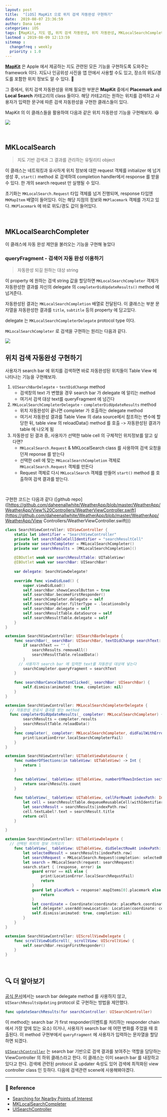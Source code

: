 ```yaml
---
layout: post
title:  "[iOS] MapKit 으로 위치 검색 자동완성 구현하기"
date:  2019-08-07 23:36:59
author: Dana Lee
categories: iOS
tags: [MapKit, 지도 앱, 위치 검색 자동완성, 위치 자동완성, MKLocalSearchCompleter]
lastmod : 2019-08-09 12:13:59
sitemap :
  changefreq : weekly
  priority : 1.0
---
```


[**MapKit**](https://developer.apple.com/documentation/mapkit) 은 Apple 에서 제공하는 지도 관련된 모든 기능을 구현하도록 도와주는 framework 이다. 지도나 인공위성 사진을 앱 안에서 사용할 수도 있고, 장소의 위도/경도를 포함한 위치 정보도 알 수 있다. 🧭

그 중에서, 위치 검색 자동완성을 위해 필요한 부분은 **MapKit** 중에서 **Placemark and Local Search** 카테고리의 class 들이다. 해당 카테고리는 원하는 위치를 검색하고 사용자가 입력한 문구에 따른 검색 자동완성을 구현한 클래스들이 있다.

MapKit 의 이 클래스들을 활용하여 다음과 같은 위치 자동완성 기능을 구현해보자. 😆

![](https://github.com/daheenallwhite/WeatherApp/raw/master/images/display-6.gif)

&nbsp;

## MKLocalSearch

> 지도 기반 검색과 그 결과를 관리하는 유틸리티 object

이 클래스는 네트워킹과 유사하게 위치 정보에 대한 request 객체를 initializer 에 넘겨 생성 후, `start()` method 로 검색하여 completion handler에서 response 를 받을 수 있다. 한 개의 search request 만 실행될 수 있다. 

초기화는 `MKLocalSearch.Request` 타입 객체를 넘겨 진행되며, response 타입엔 `MKMapItem` 배열이 들어있다. 이는 해당 지점의 정보와 `MKPlacemark` 객체를 가지고 있다. `MKPlacemark` 에 바로 위도/경도 값이 들어있다.

&nbsp;

## MKLocalSearchCompleter

이 클래스에 자동 완성 제안을 불러오는 기능을 구현해 놓았다

### queryFragment - 검색어 자동 완성 이용하기

> 자동완성 되길 원하는 대상 string

이 property 에 원하는 검색 string 값을 할당하면 `MKLocalSearchCompleter` 객체가 자동완성한 결과를 자신의 delegate 의 `completerDidUpdateResults()` method 에 넘겨준다.

자동완성된 결과는 `MKLocalSearchCompletion` 배열로 전달된다. 이 클래스는 부분 문자열을 자동완성한 결과를 `title`, `subtitle` 등의 property 에 담고있다. 

delegate 는 `MKLocalSearchCompleterDelegate` protocol type 이다. 

`MKLocalSearchCompleter` 로 검색을 구현하는 원리는 다음과 같다.

![](https://github.com/daheenallwhite/WeatherApp/raw/master/images/implementation-search.jpeg)



## 위치 검색 자동완성 구현하기

사용자가 search bar 에 위치를 검색하면 바로 자동완성된 위치들이 Table View 에 나타나는 기능을 구현해보자. 

1. `UISearchBarDelegate` - `textDidChange` method
   - 검색창의 text 가 변했을 경우 search bar 가 delegate 에 알리는 method
   - 여기서 검색 대상 text를 queryFragment 에 넘긴다
2. `MKLocalSearchCompleterDelegate` - `completerDidUpdateResults` method
   - 위치 자동완성이 끝나면 completer 가 호출하는 delegate method
   - 여기서 자동완성 결과를 Table View 의 data source에서 참조하는 변수에 할당한 뒤, table view 의 reloadData() method 를 호출 -> 자동완성된 결과가 table 에 나오게 됨
3. 자동완성 된 결과 중, 사용자가 선택한 table cell 의 구체적인 위치정보를 알고 싶다면?
   - `MKLocalSearch.Request` & MKLocalSearch class 를 사용하여 검색 요청을 던져 reponse 를 받는다
   - 선택한 cell 에 맞는 `MKLocalSearchCompletion` 객체로 `MKLocalSearch.Request` 객체를 만든다
   -  Request 객체로 다시 `MKLocalSearch` 객체를 만들어 `start()` method 를 호출하여 검색 결과를 받는다. 

&nbsp;

구현한 코드는 다음과 같다 ([github repo]([https://github.com/daheenallwhite/WeatherApp/blob/master/WeatherApp/WeatherApp/View%20Controllers/WeatherViewController.swift](https://github.com/daheenallwhite/WeatherApp/blob/master/WeatherApp/WeatherApp/View Controllers/WeatherViewController.swift)))

```swift
class SearchViewController: UIViewController {
    static let identifier = "SearchViewController" 
    private let searchTableCellIdentifier = "searchResultCell"
    private var searchCompleter = MKLocalSearchCompleter()
    private var searchResults = [MKLocalSearchCompletion]()
    
    @IBOutlet weak var searchResultTable: UITableView!
    @IBOutlet weak var searchBar: UISearchBar!
    
    var delegate: SearchViewDelegate?
    
    override func viewDidLoad() {
        super.viewDidLoad()
        self.searchBar.showsCancelButton = true
        self.searchBar.becomeFirstResponder()
        self.searchCompleter.delegate = self
        self.searchCompleter.filterType = .locationsOnly
        self.searchBar.delegate = self
        self.searchResultTable.dataSource = self
        self.searchResultTable.delegate = self
    }
}

extension SearchViewController: UISearchBarDelegate {
    func searchBar(_ searchBar: UISearchBar, textDidChange searchText: String) {
        if searchText == "" {
            searchResults.removeAll()
            searchResultTable.reloadData()
        }
      // 사용자가 search bar 에 입력한 text를 자동완성 대상에 넣는다
        searchCompleter.queryFragment = searchText
    }
    
    func searchBarCancelButtonClicked(_ searchBar: UISearchBar) {
        self.dismiss(animated: true, completion: nil)
    }
}

extension SearchViewController: MKLocalSearchCompleterDelegate {
  // 자동완성 완료시 결과를 받는 method  
  func completerDidUpdateResults(_ completer: MKLocalSearchCompleter) {
        searchResults = completer.results
        searchResultTable.reloadData()
    }
    func completer(_ completer: MKLocalSearchCompleter, didFailWithError error: Error) {
        print(LocationError.localSearchCompleterFail)
    }
}

extension SearchViewController: UITableViewDataSource {
    func numberOfSections(in tableView: UITableView) -> Int {
        return 1
    }
    
    func tableView(_ tableView: UITableView, numberOfRowsInSection section: Int) -> Int {
        return searchResults.count
    }
    
    func tableView(_ tableView: UITableView, cellForRowAt indexPath: IndexPath) -> UITableViewCell {
        let cell = searchResultTable.dequeueReusableCell(withIdentifier: searchTableCellIdentifier, for: indexPath)
        let searchResult = searchResults[indexPath.row]
        cell.textLabel?.text = searchResult.title
        return cell
    }
    
}

extension SearchViewController: UITableViewDelegate {
  // 선택된 위치의 정보 가져오기
    func tableView(_ tableView: UITableView, didSelectRowAt indexPath: IndexPath) {
        let selectedResult = searchResults[indexPath.row]
        let searchRequest = MKLocalSearch.Request(completion: selectedResult)
        let search = MKLocalSearch(request: searchRequest)
        search.start { (response, error) in
            guard error == nil else {
                print(LocationError.localSearchRequstFail)
                return
            }
            guard let placeMark = response?.mapItems[0].placemark else {
                return
            }
            let coordinate = Coordinate(coordinate: placeMark.coordinate)
            self.delegate?.userAdd(newLocation: Location(coordinate: coordinate, name: "\(placeMark.locality ?? selectedResult.title)"))
            self.dismiss(animated: true, completion: nil)
        }
    }
}

extension SearchViewController: UIScrollViewDelegate {
    func scrollViewDidScroll(_ scrollView: UIScrollView) {
        self.searchBar.resignFirstResponder()
    }
}

```

&nbsp;

## :mag: 더 알아보기

[공식 문서](https://developer.apple.com/documentation/mapkit/searching_for_nearby_points_of_interest)에서는 search bar delegate method 를 사용하지 않고, `UISearchResultsUpdating` protocol 로 구현하는 방법을 제안했다. 

```swift
func updateSearchResults(for searchController: UISearchController)
```

이 method는 search bar 가 first responder(이벤트를 처리하는 responder chain 에서 가장 앞에 있는 요소) 이거나, 사용자가 search bar 에 어떤 변화를 주었을 때 호출된다. 이 method 구현부에서 `queryFragment` 에 사용자가 입력하는 문자열을 할당하면 되겠다.

[`UISearchController`](https://developer.apple.com/documentation/uikit/uisearchcontroller) 는 search bar 기반으로 검색 결과를 보여주는 역할을 담당하는 ViewController 의 하위 클래스라고 한다. 이 클래스는 이미 search bar 를 내장하고 있다고 한다. 검색에 관련된 protocol 로 updater 속성도 있어 검색에 최적화된 view controller class 인 듯하다. 다음에 검색관련 scene에 사용해봐야겠다.

---

### 📌 Reference

- [Searching for Nearby Points of Interest](https://developer.apple.com/documentation/mapkit/searching_for_nearby_points_of_interest)
- [MKLocalSearchCompleter]()
- [UISearchController](https://developer.apple.com/documentation/uikit/uisearchcontroller)